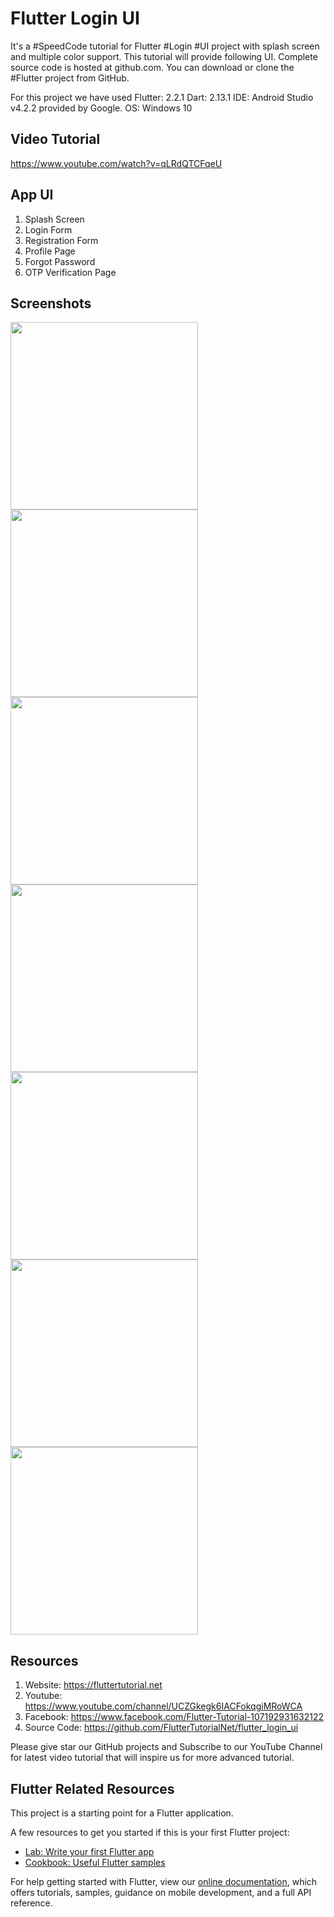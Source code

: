 # Flutter Login UI 

It's a #SpeedCode tutorial for Flutter #Login #UI project with splash screen and multiple color support. This tutorial will provide following UI. Complete source code is hosted at github.com.  You can download or clone the #Flutter project from GitHub.  

For this project we have used 
Flutter: 2.2.1
Dart: 2.13.1
IDE: Android Studio v4.2.2 provided by Google. 
OS: Windows 10

## Video Tutorial

https://www.youtube.com/watch?v=qLRdQTCFqeU

## App UI
1. Splash Screen
2. Login Form
3. Registration Form
4. Profile Page
5. Forgot Password
6. OTP Verification Page

## Screenshots
<img src="https://github.com/FlutterTutorialNet/flutter_login_ui/raw/main/assets/images/Screenshot/01_SplashScreen.png" width="300">
<img src="https://github.com/FlutterTutorialNet/flutter_login_ui/raw/main/assets/images/Screenshot/02_Login.png" width="300">
<img src="https://github.com/FlutterTutorialNet/flutter_login_ui/raw/main/assets/images/Screenshot/03_Registration.png" width="300">
<img src="https://github.com/FlutterTutorialNet/flutter_login_ui/raw/main/assets/images/Screenshot/07_Profile.png" width="300">
<img src="https://github.com/FlutterTutorialNet/flutter_login_ui/raw/main/assets/images/Screenshot/04_ForgetPassword.png" width="300">
<img src="https://github.com/FlutterTutorialNet/flutter_login_ui/raw/main/assets/images/Screenshot/05_Verification_1.png" width="300">
<img src="https://github.com/FlutterTutorialNet/flutter_login_ui/raw/main/assets/images/Screenshot/08_Drawer.png" width="300">
  
## Resources
1. Website: https://fluttertutorial.net
2. Youtube: https://www.youtube.com/channel/UCZGkegk6IACFokqgiMRoWCA
3. Facebook: https://www.facebook.com/Flutter-Tutorial-107192931632122
4. Source Code: https://github.com/FlutterTutorialNet/flutter_login_ui

Please give star our GitHub projects and Subscribe to our YouTube Channel for latest video tutorial that will inspire us for more advanced tutorial.


## Flutter Related Resources

This project is a starting point for a Flutter application.

A few resources to get you started if this is your first Flutter project:

- [Lab: Write your first Flutter app](https://flutter.dev/docs/get-started/codelab)
- [Cookbook: Useful Flutter samples](https://flutter.dev/docs/cookbook)

For help getting started with Flutter, view our
[online documentation](https://flutter.dev/docs), which offers tutorials,
samples, guidance on mobile development, and a full API reference.
